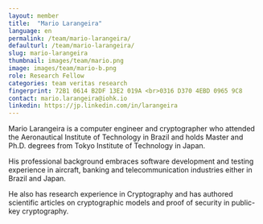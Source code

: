 ```yaml
---
layout: member
title:  "Mario Larangeira"
language: en
permalink: /team/mario-larangeira/
defaulturl: /team/mario-larangeira/
slug: mario-larangeira
thumbnail: images/team/mario.png
image: images/team/mario-b.png
role: Research Fellow
categories: team veritas research
fingerprint: 72B1 0614 B2DF 13E2 019A <br>0316 D370 4EBD 0965 9C8
contact: mario.larangeira@iohk.io
linkedin: https://jp.linkedin.com/in/larangeira
---
```

Mario Larangeira is a computer engineer  and cryptographer who attended the Aeronautical Institute of Technology in Brazil and holds Master and Ph.D. degrees from Tokyo Institute of Technology in Japan. 

His professional background embraces software development and testing experience in aircraft, banking and telecommunication industries either in Brazil and Japan. 

He also has research experience in Cryptography and has authored scientific articles on cryptographic models and proof of security in public-key cryptography. 